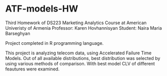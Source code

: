 # ATF-models-HW
Third Homework of DS223 Marketing Analytics Course at American Univeristy of Armenia
Professor: Karen Hovhannisyan
Student: Naira Maria Barseghyan

Project completed in R programming language.

This project is analyzing telecom data, using Accelerated Failure Time Models. 
Out of all available distributions, best distribution was selected by using various methods of comparison. 
With best model CLV of different feautures were examined.
